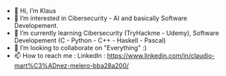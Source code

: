 - 👋 Hi, I’m Klaus
- 👀 I’m interested in Cibersecurity - AI and basically Software Developement.
- 🌱 I’m currently learning Cibersecurity (TryHackme - Udemy), Software Developement (C - Python - C++ - Haskell - Pascal)
- 💞️ I’m looking to collaborate on "Everything" :)
- 📫 How to reach me :
Linkedln : https://www.linkedin.com/in/claudio-mart%C3%ADnez-melero-bba28a200/

<!---
klausmel/klausmel is a ✨ special ✨ repository because its `README.md` (this file) appears on your GitHub profile.
You can click the Preview link to take a look at your changes.
--->
